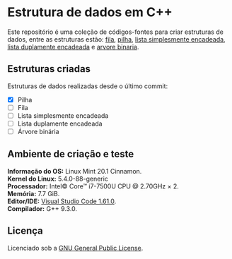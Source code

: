 # Estrutura de dados em C++

Este repositório é uma coleção de códigos-fontes para criar estruturas de dados, entre as estruturas estão: [fila](./source/fila.cpp), [pilha](/source/pilha.cpp), [lista simplesmente encadeada](/source/lista_simplesmnete_encadeada.cpp), [lista duplamente encadeada](/source/lista_duplamente_encadeada.cpp) e [arvore binaria](/source/arvore_binaria.cpp).

## Estruturas criadas

Estruturas de dados realizadas desde o último commit:

- [X] Pilha
- [ ] Fila
- [ ] Lista simplesmente encadeada
- [ ] Lista duplamente encadeada
- [ ] Árvore binária

## Ambiente de criação e teste

**Informação do OS:** Linux Mint 20.1 Cinnamon.<br>
**Kernel do Linux:** 5.4.0-88-generic<br>
**Processador:** Intel© Core™ i7-7500U CPU @ 2.70GHz × 2.<br>
**Memória:** 7.7 GiB.<br>
**Editor/IDE:** [Visual Studio Code 1.61.0](https://code.visualstudio.com/).<br>
**Compilador:** G++ 9.3.0.<br>

## Licença

Licenciado sob a [GNU General Public License](./LICENSE).
